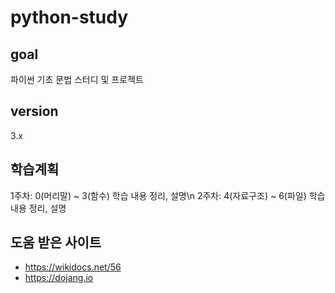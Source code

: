 # python-study

## goal 
파이썬 기초 문법 스터디 및 프로젝트

## version
3.x

## 학습계획
1주차: 0(머리말) ~ 3(함수) 학습 내용 정리, 설명\n
2주차: 4(자료구조) ~ 6(파일) 학습 내용 정리, 설명

## 도움 받은 사이트
- https://wikidocs.net/56
- https://dojang.io

